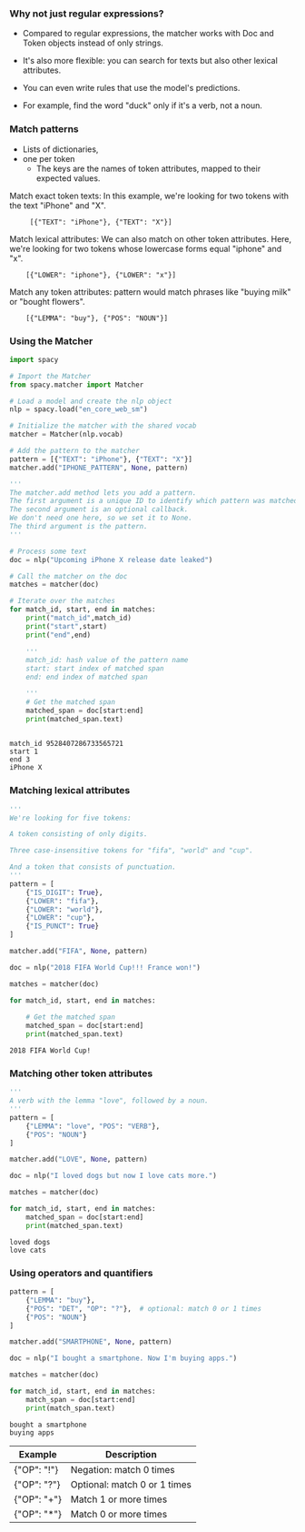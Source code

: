 ### Why not just regular expressions?

* Compared to regular expressions, the matcher works with Doc and Token objects instead of only strings.

* It's also more flexible: you can search for texts but also other lexical attributes.

* You can even write rules that use the model's predictions.

* For example, find the word "duck" only if it's a verb, not a noun.

### Match patterns
* Lists of dictionaries, 
* one per token
    * The keys are the names of token attributes, mapped to their expected values.

Match exact token texts: In this example, we're looking for two tokens with the text "iPhone" and "X".

         [{"TEXT": "iPhone"}, {"TEXT": "X"}]

Match lexical attributes: We can also match on other token attributes. Here, we're looking for two tokens whose lowercase forms equal "iphone" and "x".

        [{"LOWER": "iphone"}, {"LOWER": "x"}]

Match any token attributes: pattern would match phrases like "buying milk" or "bought flowers".

        [{"LEMMA": "buy"}, {"POS": "NOUN"}]

### Using the Matcher


```python
import spacy

# Import the Matcher
from spacy.matcher import Matcher

# Load a model and create the nlp object
nlp = spacy.load("en_core_web_sm")

# Initialize the matcher with the shared vocab
matcher = Matcher(nlp.vocab)

# Add the pattern to the matcher
pattern = [{"TEXT": "iPhone"}, {"TEXT": "X"}]
matcher.add("IPHONE_PATTERN", None, pattern)

'''
The matcher.add method lets you add a pattern. 
The first argument is a unique ID to identify which pattern was matched. 
The second argument is an optional callback. 
We don't need one here, so we set it to None. 
The third argument is the pattern.
'''

# Process some text
doc = nlp("Upcoming iPhone X release date leaked")

# Call the matcher on the doc
matches = matcher(doc)

# Iterate over the matches
for match_id, start, end in matches:
    print("match_id",match_id)
    print("start",start)
    print("end",end)
    
    '''
    match_id: hash value of the pattern name
    start: start index of matched span
    end: end index of matched span

    '''
    # Get the matched span
    matched_span = doc[start:end]
    print(matched_span.text)
    


```

    match_id 9528407286733565721
    start 1
    end 3
    iPhone X


### Matching lexical attributes


```python
'''
We're looking for five tokens:

A token consisting of only digits.

Three case-insensitive tokens for "fifa", "world" and "cup".

And a token that consists of punctuation.
'''
pattern = [
    {"IS_DIGIT": True},
    {"LOWER": "fifa"},
    {"LOWER": "world"},
    {"LOWER": "cup"},
    {"IS_PUNCT": True}
]

matcher.add("FIFA", None, pattern)

doc = nlp("2018 FIFA World Cup!!! France won!")

matches = matcher(doc)

for match_id, start, end in matches:
    
    # Get the matched span
    matched_span = doc[start:end]
    print(matched_span.text)
```

    2018 FIFA World Cup!


### Matching other token attributes



```python
'''
A verb with the lemma "love", followed by a noun.
'''
pattern = [
    {"LEMMA": "love", "POS": "VERB"},
    {"POS": "NOUN"}
]

matcher.add("LOVE", None, pattern)

doc = nlp("I loved dogs but now I love cats more.")

matches = matcher(doc)

for match_id, start, end in matches:
    matched_span = doc[start:end]
    print(matched_span.text)
```

    loved dogs
    love cats


### Using operators and quantifiers


```python
pattern = [
    {"LEMMA": "buy"},
    {"POS": "DET", "OP": "?"},  # optional: match 0 or 1 times
    {"POS": "NOUN"}
]

matcher.add("SMARTPHONE", None, pattern)

doc = nlp("I bought a smartphone. Now I'm buying apps.")

matches = matcher(doc)

for match_id, start, end in matches:
    match_span = doc[start:end]
    print(match_span.text)
```

    bought a smartphone
    buying apps


Example	| Description
-----   | ------
{"OP": "!"}	| Negation: match 0 times
{"OP": "?"}	| Optional: match 0 or 1 times
{"OP": "+"}	| Match 1 or more times
{"OP": "*"}	| Match 0 or more times

